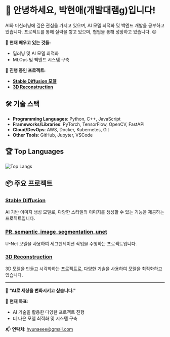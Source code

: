 # 👋 안녕하세요, 박현애(개발대램g)입니다!

AI와 머신러닝에 깊은 관심을 가지고 있으며, AI 모델 최적화 및 백엔드 개발을 공부하고 있습니다. 프로젝트를 통해 실력을 쌓고 있으며, 협업을 통해 성장하고 있습니다. 😊

🌱 **현재 배우고 있는 것들:**
- 딥러닝 및 AI 모델 최적화
- MLOps 및 백엔드 시스템 구축

🔭 **진행 중인 프로젝트:**
- **[Stable Diffusion 모델](https://github.com/hyunaeee/StableDiffusion)**
- **[3D Reconstruction](https://github.com/hyunaeee/3D-reconstruction)**

## 🛠️ **기술 스택**

- **Programming Languages**: Python, C++, JavaScript
- **Frameworks/Libraries**: PyTorch, TensorFlow, OpenCV, FastAPI
- **Cloud/DevOps**: AWS, Docker, Kubernetes, Git
- **Other Tools**: GitHub, Jupyter, VSCode

## 🏆 **Top Languages**

![Top Langs](https://github-readme-stats.vercel.app/api/top-langs/?username=hyunaeee&layout=compact)

## 📦 **주요 프로젝트**

### [Stable Diffusion](https://github.com/hyunaeee/StableDiffusion)
AI 기반 이미지 생성 모델로, 다양한 스타일의 이미지를 생성할 수 있는 기능을 제공하는 프로젝트입니다.

### [PR_semantic_image_segmentation_unet](https://github.com/hyunaeee/PR_semantic_image_segmentation_unet)
U-Net 모델을 사용하여 세그멘테이션 작업을 수행하는 프로젝트입니다.

### [3D Reconstruction](https://github.com/hyunaeee/3D-reconstruction)
3D 모델을 만들고 시각화하는 프로젝트로, 다양한 기술을 사용하여 모델을 최적화하고 있습니다.

---

🎯 **"AI로 세상을 변화시키고 싶습니다."**

📝 **현재 목표**:
- AI 기술을 활용한 다양한 프로젝트 진행
- 더 나은 모델 최적화 및 시스템 구축

📬 **연락처**: hyunaeee@gmail.com

